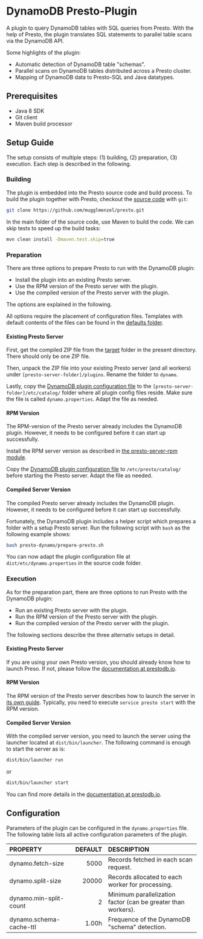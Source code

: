 # DynamoDB Presto-Plugin
A plugin to query DynamoDB tables with SQL queries from Presto. With the help of Presto, the plugin translates SQL statements to parallel table scans via the DynamoDB API.

Some highlights of the plugin:

- Automatic detection of DynamoDB table "schemas".
- Parallel scans on DynamoDB tables distributed across a Presto cluster.
- Mapping of DynamoDB data to Presto-SQL and Java datatypes.

## Prerequisites

- Java 8 SDK
- Git client
- Maven build processor


## Setup Guide

The setup consists of multiple steps: (1) building, (2) preparation, (3) execution. Each step is described in the following.

### Building

The plugin is embedded into the Presto source code and build process. To build the plugin together with Presto, checkout the [source code](../) with ```git```:

```bash
git clone https://github.com/mugglmenzel/presto.git
``` 

In the main folder of the source code, use Maven to build the code. We can skip tests to speed up the build tasks:

```bash
mvn clean install -Dmaven.test.skip=true
```

### Preparation

There are three options to prepare Presto to run with the DynamoDB plugin:

- Install the plugin into an existing Presto server.
- Use the RPM version of the Presto server with the plugin.
- Use the compiled version of the Presto server with the plugin.

The options are explained in the following.

All options require the placement of configuration files. Templates with default contents of the files can be found in the [defaults folder](../defaults).

#### Existing Presto Server

First, get the compiled ZIP file from the [target](./target) folder in the present directory. There should only be one ZIP file.

Then, unpack the ZIP file into your existing Presto server (and all workers) under ```[presto-server-folder]/plugins```. Rename the folder to ```dynamo```.

Lastly, copy the [DynamoDB plugin configuration file](../defaults/catalog/dynamo.properties) to the ```[presto-server-folder]/etc/catalog/``` folder where all plugin config files reside. Make sure the file is called ```dynamo.properties```. Adapt the file as needed.

#### RPM Version

The RPM-version of the Presto server already includes the DynamoDB plugin. However, it needs to be configured before it can start up successfully.

Install the RPM server version as described in [the presto-server-rpm module](../presto-server-rpm/).

Copy the [DynamoDB plugin configuration file](../defaults/catalog/dynamo.properties) to ```/etc/presto/catalog/``` before starting the Presto server. Adapt the file as needed.

####  Compiled Server Version

The compiled Presto server already includes the DynamoDB plugin. However, it needs to be configured before it can start up successfully.

Fortunately, the DynamoDB plugin includes a helper script which prepares a folder with a setup Presto server. Run the following script with ```bash``` as the following example shows:

```bash
bash presto-dynamo/prepare-presto.sh
```

You can now adapt the plugin configuration file at ```dist/etc/dynamo.properties``` in the source code folder.

### Execution

As for the preparation part, there are three options to run Presto with the DynamoDB plugin:

- Run an existing Presto server with the plugin.
- Run the RPM version of the Presto server with the plugin.
- Run the compiled version of the Presto server with the plugin.

The following sections describe the three alternativ setups in detail.

#### Existing Presto Server

If you are using your own Presto version, you should already know how to launch Preso. If not, please follow the [documentation at prestodb.io](https://prestodb.io/docs/current/installation/deployment.html).

#### RPM Version

The RPM version of the Presto server describes how to launch the server in [its own guide](../presto-server-rpm/). Typically, you need to execute ```service presto start``` with the RPM version.

#### Compiled Server Version

With the compiled server version, you need to launch the server using the launcher located at ```dist/bin/launcher```.
The following command is enough to start the server as is:

```bash
dist/bin/launcher run
```
or

```bash
dist/bin/launcher start
```

You can find more details in the [documentation at prestodb.io](https://prestodb.io/docs/current/installation/deployment.html).

## Configuration

Parameters of the plugin can be configured in the ```dynamo.properties``` file.
The following table lists all active configuration parameters of the plugin. 

| PROPERTY | DEFAULT | DESCRIPTION |
|:---------|--------:|:------------|
| dynamo.fetch-size | 5000 | Records fetched in each scan request. |
| dynamo.split-size | 20000 | Records allocated to each worker for processing. |
| dynamo.min-split-count | 2 | Minimum parallelization factor (can be greater than workers). |
| dynamo.schema-cache-ttl | 1.00h | Frequence of the DynamoDB "schema" detection. |


